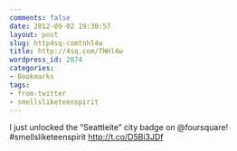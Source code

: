 ```yaml
---
comments: false
date: 2012-09-02 19:30:57
layout: post
slug: http4sq-comtnhl4w
title: http://4sq.com/TNHl4w
wordpress_id: 2874
categories:
- Bookmarks
tags:
- from-twitter
- smellsliketeenspirit
---
```


I just unlocked the “Seattleite” city badge on @foursquare! #smellsliketeenspirit http://t.co/D5Bi3JDf
